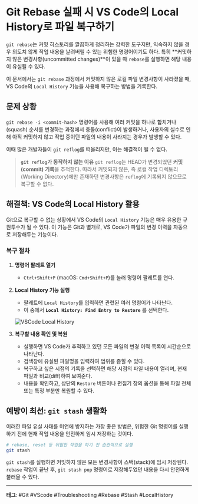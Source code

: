 # Git Rebase 실패 시 VS Code의 Local History로 파일 복구하기

`git rebase`는 커밋 히스토리를 깔끔하게 정리하는 강력한 도구지만, 익숙하지 않을 경우 의도치 않게 작업 내용을 날려버릴 수 있는 위험한 명령어이기도 하다. 특히 **커밋하지 않은 변경사항(uncommitted changes)**이 있을 때 `rebase`를 실행하면 해당 내용이 유실될 수 있다.

이 문서에서는 `git rebase` 과정에서 커밋하지 않은 로컬 파일 변경사항이 사라졌을 때, VS Code의 `Local History` 기능을 사용해 복구하는 방법을 기록한다.

## 문제 상황

`git rebase -i <commit-hash>` 명령어를 사용해 여러 커밋을 하나로 합치거나(squash) 순서를 변경하는 과정에서 충돌(conflict)이 발생하거나, 사용자의 실수로 인해 아직 커밋하지 않고 작업 중이던 파일의 내용이 사라지는 경우가 발생할 수 있다.

이때 많은 개발자들이 `git reflog`를 떠올리지만, 이는 해결책이 될 수 없다.

> **`git reflog`가 동작하지 않는 이유**
> `git reflog`는 HEAD가 변경되었던 **커밋(commit) 기록**을 추적한다. 따라서 커밋되지 않은, 즉 로컬 작업 디렉토리(Working Directory)에만 존재하던 변경사항은 `reflog`에 기록되지 않으므로 복구할 수 없다.

## 해결책: VS Code의 Local History 활용

Git으로 복구할 수 없는 상황에서 VS Code의 `Local History` 기능은 매우 유용한 구원투수가 될 수 있다. 이 기능은 Git과 별개로, VS Code가 파일의 변경 이력을 자동으로 저장해두는 기능이다.

### 복구 절차

1.  **명령어 팔레트 열기**
    - `Ctrl+Shift+P` (macOS: `Cmd+Shift+P`)를 눌러 명령어 팔레트를 연다.

2.  **Local History 기능 실행**
    - 팔레트에 `Local History`를 입력하면 관련된 여러 명령어가 나타난다.
    - 이 중에서 **`Local History: Find Entry to Restore`** 를 선택한다.

    ![VSCode Local History](https://user-images.githubusercontent.com/15308189/136703132-1e566a62-a13a-48a2-888b-935d98374b6f.png)

3.  **복구할 내용 확인 및 복원**
    - 실행하면 VS Code가 추적하고 있던 모든 파일의 변경 이력 목록이 시간순으로 나타난다.
    - 검색창에 유실된 파일명을 입력하여 범위를 좁힐 수 있다.
    - 복구하고 싶은 시점의 기록을 선택하면 해당 시점의 파일 내용이 열리며, 현재 파일과 비교(diff)하여 보여준다.
    - 내용을 확인하고, 상단의 `Restore` 버튼이나 편집기 창의 옵션을 통해 파일 전체 또는 특정 부분만 복원할 수 있다.

## 예방이 최선: `git stash` 생활화

이러한 파일 유실 사태를 미연에 방지하는 가장 좋은 방법은, 위험한 Git 명령어를 실행하기 전에 현재 작업 내용을 안전하게 임시 저장하는 것이다.

```bash
# rebase, reset 등 위험한 작업을 하기 전 습관적으로 실행
git stash
```

`git stash`를 실행하면 커밋하지 않은 모든 변경사항이 스택(stack)에 임시 저장된다. `rebase` 작업이 끝난 후, `git stash pop` 명령어로 저장해두었던 내용을 다시 안전하게 불러올 수 있다.

---

**태그**: #Git #VScode #Troubleshooting #Rebase #Stash #LocalHistory
